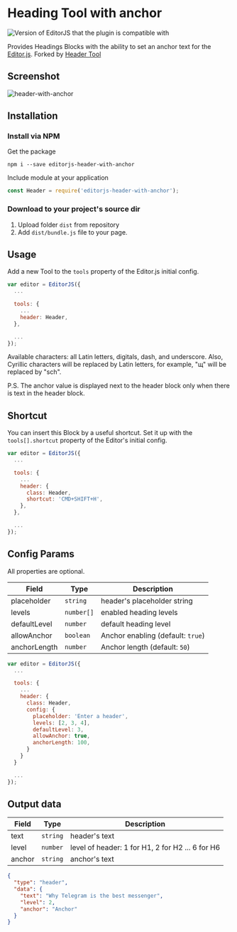 # Heading Tool with anchor

![Version of EditorJS that the plugin is compatible with](https://badgen.net/badge/Editor.js/v2.0/blue)

Provides Headings Blocks with the ability to set an anchor text for the [Editor.js](https://ifmo.su/editor). Forked by [Header Tool](https://github.com/editor-js/header)

## Screenshot
![header-with-anchor](https://user-images.githubusercontent.com/12189769/91700694-f1998c00-eb7e-11ea-9cfe-4662924afa72.jpg)

## Installation

### Install via NPM

Get the package

```shell
npm i --save editorjs-header-with-anchor
```

Include module at your application

```javascript
const Header = require('editorjs-header-with-anchor');
```

### Download to your project's source dir

1. Upload folder `dist` from repository
2. Add `dist/bundle.js` file to your page.


## Usage

Add a new Tool to the `tools` property of the Editor.js initial config.

```javascript
var editor = EditorJS({
  ...

  tools: {
    ...
    header: Header,
  },

  ...
});
```
Available characters: all Latin letters, digitals, dash, and underscore. Also, Cyrillic characters will be replaced
by Latin letters, for example, "щ" will be replaced by "sch".  

P.S. The anchor value is displayed next to the header block only when there is text in the header block.

## Shortcut

You can insert this Block by a useful shortcut. Set it up with the `tools[].shortcut` property of the Editor's initial config.

```javascript
var editor = EditorJS({
  ...

  tools: {
    ...
    header: {
      class: Header,
      shortcut: 'CMD+SHIFT+H',
    },
  },

  ...
});
```

## Config Params

All properties are optional.

| Field        | Type       | Description                      |
| ------------ | ---------- | -------------------------------- |
| placeholder  | `string`   | header's placeholder string      |
| levels       | `number[]` | enabled heading levels           |
| defaultLevel | `number`   | default heading level            |
| allowAnchor  | `boolean`  | Anchor enabling (default: `true`) |
| anchorLength  | `number`  | Anchor length (default: `50`)     |

```javascript
var editor = EditorJS({
  ...

  tools: {
    ...
    header: {
      class: Header,
      config: {
        placeholder: 'Enter a header',
        levels: [2, 3, 4],
        defaultLevel: 3,
        allowAnchor: true,
        anchorLength: 100,
      }
    }
  }

  ...
});
```

## Output data

| Field  | Type     | Description                                      |
| ------ | -------- | ------------------------------------------------ |
| text   | `string` | header's text                                    |
| level  | `number` | level of header: 1 for H1, 2 for H2 ... 6 for H6 |
| anchor | `string` | anchor's text                                    |

```json
{
  "type": "header",
  "data": {
    "text": "Why Telegram is the best messenger",
    "level": 2,
    "anchor": "Anchor"
  }
}
```
